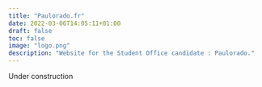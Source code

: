 ```yaml
---
title: "Paulorado.fr"
date: 2022-03-06T14:05:11+01:00
draft: false
toc: false
image: "logo.png"
description: "Website for the Student Office candidate : Paulorado."
---
```


Under construction
